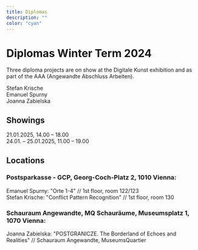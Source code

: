 ```yaml
---
title: Diplomas
description: ""
color: "cyan"
---
```


# Diplomas Winter Term 2024
Three diploma projects are on show at the Digitale Kunst exhibition and as part of the AAA (Angewandte Abschluss Arbeiten).<br/>

Stefan Krische<br/> 
Emanuel Spurny<br/> 
Joanna Zabielska<br/>

## Showings
21.01.2025, 14.00 – 18.00 <br/>
24.01. – 25.01.2025, 11.00 – 19.00 <br/>

## Locations

### Postsparkasse - GCP, Georg-Coch-Platz 2, 1010 Vienna:
Emanuel Spurny: "Orte 1-4" // 1st floor, room 122/123<br/>
Stefan Krische: "Conflict Pattern Recognition" // 1st floor, room 130<br/>

### Schauraum Angewandte, MQ Schauräume, Museumsplatz 1, 1070 Vienna:
Joanna Zabielska: "POSTGRANICZE. The Borderland of Echoes and Realities" // Schauraum Angewandte, MuseumsQuartier<br/>

<!--
# Diplomas Summer Term 2024

Seven diploma projects are on show at the Digitale Kunst exhibition and as part of the Angewandte Festival / AAA (Angewandte Abschluss Arbeiten).

## Dates
18.06.2024, 14.00 – 18.00 <br/>
26.06. – 29.06.2024, 11.00 – 21.00 

## Locations

# Postsparkasse - GCP, Georg-Coch-Platz 2, 1010 Vienna:<br/>
Kilian Hanappi: looking for you // 1. OG, Raum 110<br/>
Patryk Senwicki: Synthetic Sibling // 1. OG, Raum 129<br/>
Verena Tscherner: entangle. deflate // 1. OG, Raum 127<br/>

# VZA 7, Vordere Zollamtsstraße 7, 1030 Vienna:<br/>
Hanna Besenhard: Exit House // 4. OG, B 13

# Heiligenkreuzerhof, Schönlaterngasse 5, 1010 Vienna:<br/>
Isabelle Orsini und Rosenberg: Transit // Sala Terrena (daily 14.00 – 18.00)

# OKP, Oskar-Kokoschka-Platz 2, 1010 Vienna:<br/>
Luca Sabot: Apparatus #5 // 6. OG, B1<br/>
Agnieszka Zagraba: The Land of Bearing Shapes // 3. OG, B3
-->

